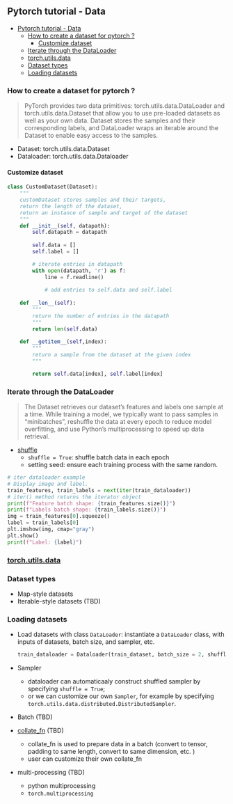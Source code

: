 ## Pytorch tutorial - Data 



<!-- @import "[TOC]" {cmd="toc" depthFrom=1 depthTo=6 orderedList=false} -->

<!-- code_chunk_output -->

- [Pytorch tutorial - Data](#pytorch-tutorial-data)
  - [How to create a dataset for pytorch ?](#how-to-create-a-dataset-for-pytorch)
    - [Customize dataset](#customize-dataset)
  - [Iterate through the DataLoader](#iterate-through-the-dataloader)
  - [torch.utils.data](#torchutilsdatahttpspytorchorgdocsstabledatahtmlsingle-and-multi-process-data-loading)
  - [Dataset types](#dataset-types)
  - [Loading datasets](#loading-datasets)

<!-- /code_chunk_output -->

### How to create a dataset for pytorch ? 


>  PyTorch provides two data primitives: torch.utils.data.DataLoader and torch.utils.data.Dataset that allow you to use pre-loaded datasets as well as your own data. Dataset stores the samples and their corresponding labels, and DataLoader wraps an iterable around the Dataset to enable easy access to the samples. 

- Dataset: torch.utils.data.Dataset
- Dataloader: torch.utils.data.Dataloader 

#### Customize dataset
```Python
class CustomDataset(Dataset):
    """
    customDataset stores samples and their targets,
    return the length of the dataset, 
    return an instance of sample and target of the dataset
    """
    def __init__(self, datapath):
        self.datapath = datapath
        
        self.data = []
        self.label = []

        # iterate entries in datapath
        with open(datapath, 'r') as f:
            line = f.readline()
            
            # add entries to self.data and self.label
        
    def __len__(self):
        """
        return the number of entries in the datapath
        """
        return len(self.data)
    
    def __getitem__(self,index):
        """
        return a sample from the dataset at the given index
        """

        return self.data[index], self.label[index]
```








### Iterate through the DataLoader

> The Dataset retrieves our dataset’s features and labels one sample at a time. While training a model, we typically want to pass samples in “minibatches”, reshuffle the data at every epoch to reduce model overfitting, and use Python’s multiprocessing to speed up data retrieval. 

- [shuffle](https://blog.csdn.net/qq_44901346/article/details/115770988)
    - `shuffle = True`: shuffle batch data in each epoch
    - setting seed: ensure each training process with the same random. 

```python 
# iter dataloader example
# Display image and label.
train_features, train_labels = next(iter(train_dataloader)) 
# iter() method returns the iterator object
print(f"Feature batch shape: {train_features.size()}")
print(f"Labels batch shape: {train_labels.size()}")
img = train_features[0].squeeze()
label = train_labels[0]
plt.imshow(img, cmap="gray")
plt.show()
print(f"Label: {label}")

```


### [torch.utils.data](https://pytorch.org/docs/stable/data.html#single-and-multi-process-data-loading)

### Dataset types
- Map-style datasets
- Iterable-style datasets (TBD)

### Loading datasets
- Load datasets with class `DataLoader`:
    instantiate a `DataLoader` class, with inputs of datasets, batch size, and sampler, etc. 
    ```python 
    train_dataloader = Dataloader(train_dataset, batch_size = 2, shuffle=True)
    ```
- Sampler
    - dataloader can automaticaaly construct shuffled sampler by specifying `shuffle = True`; 
    - or we can customize our own `Sampler`, for example by specifying `torch.utils.data.distributed.DistributedSampler`. 

- Batch (TBD)

- [collate_fn](http://www.tuohang.net/article/243879.html) (TBD)
    - collate_fn is used to prepare data in a batch (convert to tensor, padding to same length, convert to same dimension, etc. )
    - user can customize their own collate_fn 


- multi-processing (TBD)
    - python multiprocessing
    - `torch.multiprocessing` 
 















                                                                                                                                                                                                                                                
